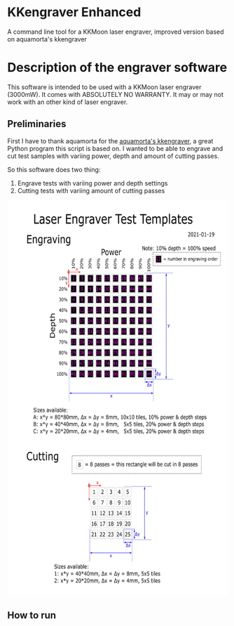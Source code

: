 # KKengraver Enhanced
A command line tool for a KKMoon laser engraver, improved version based on aquamorta's kkengraver

# Description of the engraver software

This software is intended to be used with a KKMoon laser engraver (3000mW).
It comes with ABSOLUTELY NO WARRANTY. It may or may not work with an other kind of
laser engraver.

## Preliminaries

First I have to thank aquamorta for the [aquamorta's kkengraver](https://github.com/aquamorta/kkengraver), a great Python program this script is based on.
I wanted to be able to engrave  and cut test samples with variing power, depth and amount of cutting passes. 

So this software does two thing:

1. Engrave tests with variing power and depth settings
2. Cutting tests with variing amount of cutting passes

<p float="left">
 <img src="https://github.com/Alasterer/kkengraver_enhanced/blob/main/Laser_Engraver_Test_Templates_v4.jpg" height="900"/>
</p>

## How to run

